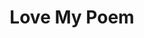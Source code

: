 --- 
title: "Love My Poem"
publishdate: "2019-5-26T16:48:46+02:00"
src: "https://365manga.net/manga/love-my-poem"
image: "https://data.365manga.net/images/thumbnails/19207-love-my-poem.jpg"
description: ""
---